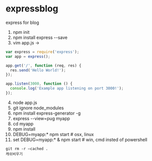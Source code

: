 # expressblog
express for blog

1. npm init
2. npm install express --save
3. vim app.js ->
```js
var express = require('express');
var app = express();

app.get('/', function (req, res) {
  res.send('Hello World!');
});

app.listen(3000, function () {
  console.log('Example app listening on port 3000!');
});
```
4. node app.js
5. git ignore node_modules
6. npm install express-generator -g
7. express --view=pug myapp
8. cd myapp
9. npm install
10. DEBUG=myapp:* npm start # osx, linux
11. set DEBUG=myapp:* & npm start # win, cmd insted of powershell

```
git rm -r –cached .
캐쉬비우기
```